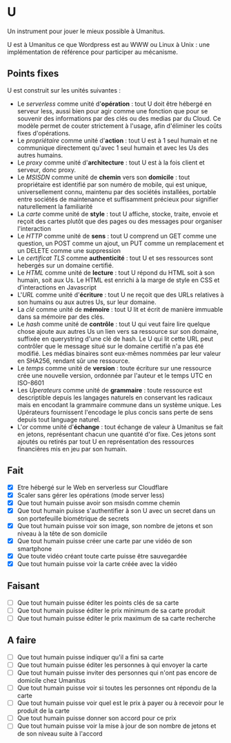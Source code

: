 # U  
Un instrument pour jouer le mieux possible à Umanitus.  
  
U est à Umanitus ce que Wordpress est au WWW ou Linux à Unix : une implémentation de référence pour participer au mécanisme.  

## Points fixes  

U est construit sur les unités suivantes :  
* Le _serverless_ comme unité d'**opération** : tout U doit être hébergé en serveur less, aussi bien pour agir comme une fonction que pour se souvenir des informations par des clés ou des medias par du Cloud. Ce modèle permet de couter strictement à l'usage, afin d'éliminer les coûts fixes d'opérations.  
* Le _propriétaire_ comme unité d'**action** : tout U est à 1 seul humain et ne communique directement qu'avec 1 seul humain et avec les Us des autres humains. 
* Le _proxy_ comme unité d'**architecture** : tout U est à la fois client et serveur, donc proxy.  
* Le _MSISDN_ comme unité de **chemin** vers son **domicile** : tout propriétaire est identifié par son numéro de mobile, qui est unique, universellement connu, maintenu par des sociétés installées, portable entre sociétés de maintenance et suffisamment précieux pour signifier naturellement la familiarité  
* La _carte_ comme unité de **style** : tout U affiche, stocke, traite, envoie et reçoit des cartes plutôt que des pages ou des messages pour organiser l'interaction    
* Le _HTTP_ comme unité de **sens** : tout U comprend un GET comme une question, un POST comme un ajout, un PUT comme un remplacement et un DELETE comme une suppression  
* Le _certificat TLS_ comme **authenticité** : tout U et ses ressources sont hebergés sur un domaine certifié.  
* Le _HTML_ comme unité de **lecture** : tout U répond du HTML soit à son humain, soit aux Us. Le HTML est enrichi à la marge de style en CSS et d'interactions en Javascript  
* L'_URL_ comme unité d'**écriture** : tout U ne reçoit que des URLs relatives à son humains ou aux autres Us, sur leur domaine.  
* La _clé_ comme unité de **mémoire** : tout U lit et écrit de manière immuable dans sa mémoire par des clés.  
* Le _hash_ comme unité de **contrôle** : tout U qui veut faire lire quelque chose ajoute aux autres Us un lien vers sa ressource sur son domaine, suffixée en querystring d'une clé de hash. Le U qui lit cette URL peut contrôler que le message situé sur le domaine certifié n'a pas été modifié. Les médias binaires sont eux-mêmes nommées par leur valeur en SHA256, rendant sûr une ressource.  
* Le _temps_ comme unité de **version** : toute écriture sur une ressource crée une nouvelle version, ordonnée par l'auteur et le temps UTC en ISO-8601    
* Les _Uperateurs_ comme unité de **grammaire** : toute ressource est descriptible depuis les langages naturels en conservant les radicaux mais en encodant la grammaire commune dans un système unique. Les Upérateurs fournissent l'encodage le plus concis sans perte de sens depuis tout language naturel.  
* L'_or_ comme unité d'**échange** : tout échange de valeur à Umanitus se fait en jetons, représentant chacun une quantité d'or fixe. Ces jetons sont ajoutés ou retirés par tout U en représentation des ressources financières mis en jeu par son humain.   


## Fait  
- [x] Etre hébergé sur le Web en serverless sur Cloudflare  
- [x] Scaler sans gérer les opérations (mode server less)  
- [x] Que tout humain puisse avoir son msisdn comme chemin  
- [x] Que tout humain puisse s'authentifier à son U avec un secret dans un son portefeuille biométrique de secrets   
- [x] Que tout humain puisse voir son image, son nombre de jetons et son niveau à la tête de son domicile    
- [x] Que tout humain puisse créer une carte par une vidéo de son smartphone  
- [x] Que toute vidéo créant toute carte puisse être sauvegardée  
- [x] Que tout humain puisse voir la carte créée avec la vidéo  

## Faisant  
- [ ] Que tout humain puisse éditer les points clés de sa carte  
- [ ] Que tout humain puisse éditer le prix minimum de sa carte produit  
- [ ] Que tout humain puisse éditer le prix maximum de sa carte recherche  

## A faire  
- [ ] Que tout humain puisse indiquer qu'il a fini sa carte  
- [ ] Que tout humain puisse éditer les personnes à qui envoyer la carte  
- [ ] Que tout humain puisse inviter des personnes qui n'ont pas encore de domicile chez Umanitus  
- [ ] Que tout humain puisse voir si toutes les personnes ont répondu de la carte  
- [ ] Que tout humain puisse voir quel est le prix à payer ou à recevoir pour le produit de la carte  
- [ ] Que tout humain puisse donner son accord pour ce prix  
- [ ] Que tout humain puisse voir la mise à jour de son nombre de jetons et de son niveau suite à l'accord  
